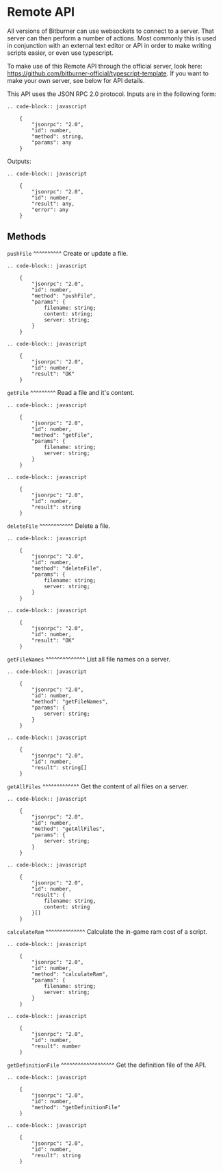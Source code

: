 # Remote API

All versions of Bitburner can use websockets to connect to a server.
That server can then perform a number of actions.
Most commonly this is used in conjunction with an external text editor or API
in order to make writing scripts easier, or even use typescript.

To make use of this Remote API through the official server, look here: https://github.com/bitburner-official/typescript-template.
If you want to make your own server, see below for API details.

This API uses the JSON RPC 2.0 protocol. Inputs are in the following form:

    .. code-block:: javascript

        {
            "jsonrpc": "2.0",
            "id": number,
            "method": string,
            "params": any
        }

Outputs:

    .. code-block:: javascript

        {
            "jsonrpc": "2.0",
            "id": number,
            "result": any,
            "error": any
        }

## Methods

`pushFile`
^^^^^^^^^^
Create or update a file.

    .. code-block:: javascript

        {
            "jsonrpc": "2.0",
            "id": number,
            "method": "pushFile",
            "params": {
                filename: string;
                content: string;
                server: string;
            }
        }

    .. code-block:: javascript

        {
            "jsonrpc": "2.0",
            "id": number,
            "result": "OK"
        }

`getFile`
^^^^^^^^^
Read a file and it's content.

    .. code-block:: javascript

        {
            "jsonrpc": "2.0",
            "id": number,
            "method": "getFile",
            "params": {
                filename: string;
                server: string;
            }
        }

    .. code-block:: javascript

        {
            "jsonrpc": "2.0",
            "id": number,
            "result": string
        }

`deleteFile`
^^^^^^^^^^^^
Delete a file.

    .. code-block:: javascript

        {
            "jsonrpc": "2.0",
            "id": number,
            "method": "deleteFile",
            "params": {
                filename: string;
                server: string;
            }
        }

    .. code-block:: javascript

        {
            "jsonrpc": "2.0",
            "id": number,
            "result": "OK"
        }

`getFileNames`
^^^^^^^^^^^^^^
List all file names on a server.

    .. code-block:: javascript

        {
            "jsonrpc": "2.0",
            "id": number,
            "method": "getFileNames",
            "params": {
                server: string;
            }
        }

    .. code-block:: javascript

        {
            "jsonrpc": "2.0",
            "id": number,
            "result": string[]
        }

`getAllFiles`
^^^^^^^^^^^^^
Get the content of all files on a server.

    .. code-block:: javascript

        {
            "jsonrpc": "2.0",
            "id": number,
            "method": "getAllFiles",
            "params": {
                server: string;
            }
        }

    .. code-block:: javascript

        {
            "jsonrpc": "2.0",
            "id": number,
            "result": {
                filename: string,
                content: string
            }[]
        }

`calculateRam`
^^^^^^^^^^^^^^
Calculate the in-game ram cost of a script.

    .. code-block:: javascript

        {
            "jsonrpc": "2.0",
            "id": number,
            "method": "calculateRam",
            "params": {
                filename: string;
                server: string;
            }
        }

    .. code-block:: javascript

        {
            "jsonrpc": "2.0",
            "id": number,
            "result": number
        }

`getDefinitionFile`
^^^^^^^^^^^^^^^^^^^
Get the definition file of the API.

    .. code-block:: javascript

        {
            "jsonrpc": "2.0",
            "id": number,
            "method": "getDefinitionFile"
        }

    .. code-block:: javascript

        {
            "jsonrpc": "2.0",
            "id": number,
            "result": string
        }
